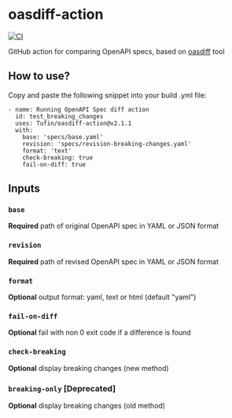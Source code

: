 # oasdiff-action
[![CI](https://github.com/Tufin/oasdiff-action/actions/workflows/test.yaml/badge.svg)](https://github.com/Tufin/oasdiff-action/actions)

GitHub action for comparing OpenAPI specs, based on [oasdiff](https://github.com/Tufin/oasdiff) tool

## How to use?
Copy and paste the following snippet into your build .yml file:
```
- name: Running OpenAPI Spec diff action
  id: test_breaking_changes
  uses: Tufin/oasdiff-action@v2.1.1
  with:
    base: 'specs/base.yaml'
    revision: 'specs/revision-breaking-changes.yaml'
    format: 'text'
    check-breaking: true
    fail-on-diff: true
```

## Inputs

### `base`
**Required** path of original OpenAPI spec in YAML or JSON format
### `revision`
**Required** path of revised OpenAPI spec in YAML or JSON format
### `format`
**Optional** output format: yaml, text or html (default "yaml")
### `fail-on-diff`
**Optional** fail with non 0 exit code if a difference is found
### `check-breaking`
**Optional** display breaking changes (new method)
### `breaking-only` [Deprecated]
**Optional** display breaking changes (old method)
